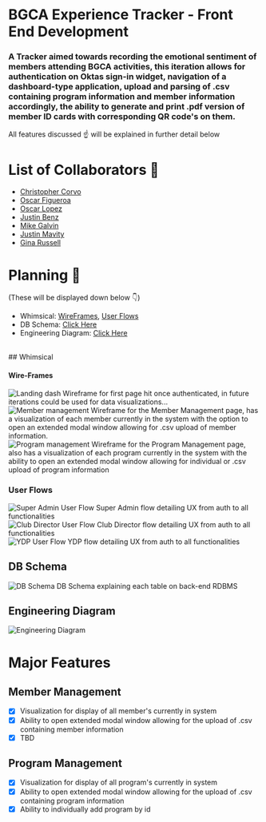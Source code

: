 # BGCA Experience Tracker - Front End Development

### A Tracker aimed towards recording the emotional sentiment of members attending BGCA activities, this iteration allows for authentication on Oktas sign-in widget, navigation of a dashboard-type application, upload and parsing of .csv containing program information and member information accordingly, the ability to generate and print .pdf version of member ID cards with corresponding QR code's on them.

 All features discussed :point_up: will be explained in further detail below

# List of Collaborators :robot:

- [Christopher Corvo](https://github.com/ChristopherCorvo)
- [Oscar Figueroa](https://github.com/OscFig)
- [Oscar Lopez](https://github.com/Oscar-Lopez-Projects)
- [Justin Benz](https://github.com/JustinBenz)
- [Mike Galvin](https://github.com/mikefgalvin)
- [Justin Mavity](https://github.com/justin-mavity)
- [Gina Russell](https://github.com/ginabethrussell)

# Planning :seedling:

(These will be displayed down below :point_down:)
- Whimsical: [WireFrames](https://whimsical.com/wireframes-HzaAfFqyw5txwQsJe7LcFX), [User Flows](https://whimsical.com/user-flow-3MK3owKZuKSLhkd3pfE8M7)
- DB Schema: [Click Here](https://app.dbdesigner.net/designer/schema/0-bg-club-a)
- Engineering Diagram: [Click Here](https://whimsical.com/engineering-diagrams-AUEUqhuaK3iZCahaw6bJg4)
<br>
## Whimsical

#### Wire-Frames

![Landing dash](./styles/images/wireframe-dash)
Wireframe for first page hit once authenticated, in future iterations could be used for data visualizations...
<br>
![Member management](./styles/images/wireframe-member)
Wireframe for the Member Management page, has a visualization of each member currently in the system with the option to open an extended modal window allowing for .csv upload of member information.
<br>
![Program management](./styles/images/wireframe-member)
Wireframe for the Program Management page, also has a visualization of each program currently in the system with the ability to open an extended modal window allowing for individual or .csv upload of program information
<br>
### User Flows
![Super Admin User Flow](./styles/images/userflow-sa.png)
Super Admin flow detailing UX from auth to all functionalities
<br>
![Club Director User Flow](./styles/images/userflow-cd.png)
Club Director flow detailing UX from auth to all functionalities
<br>
![YDP User Flow](./styles/images/userflow-ydp.png)
YDP flow detailing UX from auth to all functionalities 
<br>
## DB Schema
![DB Schema](./styles/images/dbschema.png)
DB Schema explaining each table on back-end RDBMS
<br>
## Engineering Diagram
![Engineering Diagram](./styles/images/egdiag.png)
<br>


# Major Features

## Member Management

- [x] Visualization for display of all member's currently in system
- [x] Ability to open extended modal window allowing for the upload of .csv containing member information
- [x] TBD
## Program Management

- [x] Visualization for display of all program's currently in system
- [x] Ability to open extended modal window allowing for the upload of .csv containing program information
- [x] Ability to individually add program by id